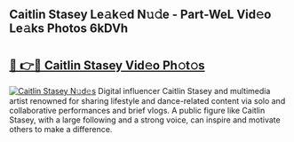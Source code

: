 ## Caitlin Stasey Le𝚊k𝚎d N𝚞𝚍e - Part-WeL Vid𝚎o Le𝚊ks Photos 6kDVh

# <h2><a href="http://fbd961.evod.top/?m=Caitlin+Stasey">🔗 👉🔴 Caitlin Stasey Vid𝚎o Ph𝚘t𝚘s</a></h2>

[![Caitlin Stasey N𝚞d𝚎s](https://i.imgur.com/8V9OHl7.gif)](http://fbd961.evod.top/?m=Caitlin+Stasey)
Digital influencer Caitlin Stasey and multimedia artist renowned for sharing lifestyle and dance-related content via solo and collaborative performances and brief vlogs. A public figure like Caitlin Stasey, with a large following and a strong voice, can inspire and motivate others to make a difference. 
